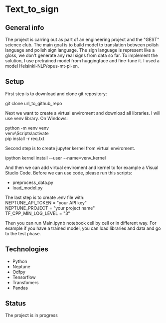 # Text_to_sign

## General info
The project is carring out as part of an engineering project and the "GEST" science club. The main goal is to build model to translation between polish
language and polish sign language. The sign language is represent like a gloss, we don't generate any real signs from data so far. To implement the solution, I use pretrained model from huggingface and fine-tune it. I used a model Helsinki-NLP/opus-mt-pl-en. 

## Setup
First step is to download and clone git repository:

git clone url_to_github_repo

Next we want to create a virtual enviroment and download all libraries. I will use venv library. On Windows:

python -m venv venv\
venv\Scripts\activate\
pip install -r req.txt

Second step is to create jupyter kernel from virtual enviroment.

ipython kernel install --user --name=venv_kernel

And then we can add virtual enviroment and kernel to for example a Visual Studio Code. Before we can use code, please run this scripts:
* preprocess_data.py
* load_model.py

The last step is to create .env file with:\
NEPTUNE_API_TOKEN = "your API key"\
NEPTUNE_PROJECT = "your project name"\
TF_CPP_MIN_LOG_LEVEL = "3"

Then you can run Main.ipynb notebook cell by cell or in different way. For example if you have a trained model, you can load libraries and data and go to the test phase.

## Technologies
* Python 
* Neptune
* Odfpy
* Tensorflow
* Transfomers
* Pandas

## Status
The project is in progress 
